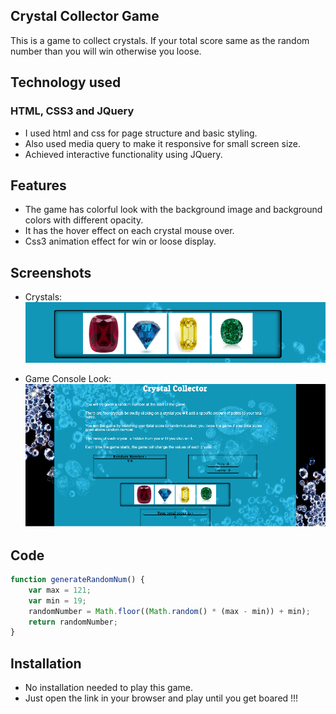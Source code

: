 ## Crystal Collector Game
This is a game to collect crystals. If your total score same as the random number than you will win otherwise you loose. 

## Technology used

### HTML, CSS3 and JQuery
* I used html and css for page structure and basic styling. 
* Also used media query to make it responsive for small screen size.
* Achieved interactive functionality using JQuery.

## Features
* The game has colorful look with the background image and background colors with different opacity.
* It has the hover effect on each crystal mouse over.
* Css3 animation effect for win or loose display.

## Screenshots
* Crystals: 
![alt text](https://github.com/HET1905/unit-4-game/blob/master/assets/images/screenShot1.png "Crystals")

* Game Console Look:
![alt text](https://github.com/HET1905/unit-4-game/blob/master/assets/images/screenShot2.png "Game Console")

## Code
``` Javascript
function generateRandomNum() {
    var max = 121;
    var min = 19;
    randomNumber = Math.floor((Math.random() * (max - min)) + min);
    return randomNumber;
}
```
## Installation
* No installation needed to play this game. 
* Just open the link in your browser and play until you get boared !!!
